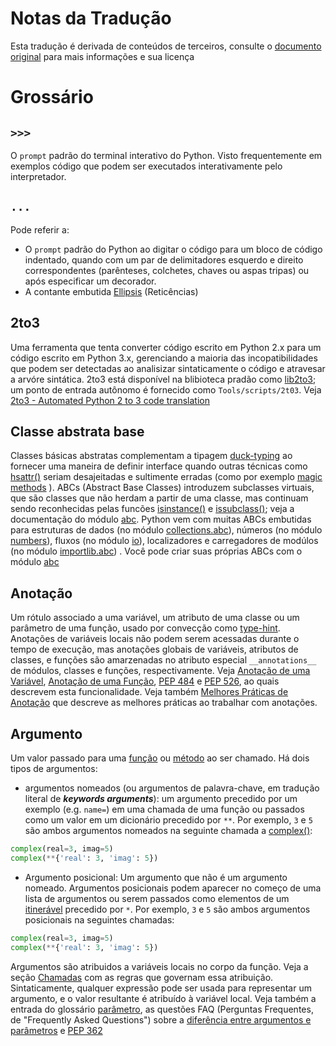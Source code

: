 # Notas da Tradução
Esta tradução é derivada de conteúdos de terceiros, consulte o [documento original](https://docs.python.org/3/glossary.html) para mais informações e sua licença
# Grossário
## ```>>>```
O `prompt` padrão do terminal interativo do Python. Visto frequentemente em exemplos código que podem ser executados interativamente pelo interpretador.
## ```...```
Pode referir a:
- O `prompt` padrão do Python ao digitar o código para um bloco de código indentado, quando com um par de delimitadores esquerdo e direito correspondentes (parênteses, colchetes, chaves ou aspas tripas) ou após especificar um decorador.
- A contante embutida [Ellipsis](https://docs.python.org/3/library/constants.html#Ellipsis) (Reticências)
	
## 2to3
Uma ferramenta que tenta converter código escrito em Python 2.x para um código escrito em Python 3.x, gerenciando a maioria das incopatibilidades que podem ser detectadas ao analisizar sintaticamente o código e atravesar a arvóre sintática.
2to3 está disponível na blibioteca pradão como [lib2to3](https://docs.python.org/3/library/2to3.html#module-lib2to3); um ponto de entrada autônomo é fornecido como `Tools/scripts/2t03`. Veja [2to3 - Automated Python 2 to 3 code translation](https://docs.python.org/3/library/2to3.html#to3-reference)
## Classe abstrata base
Classes básicas abstratas complementam a tipagem [duck-typing](https://docs.python.org/3/glossary.html#term-duck-typing) ao fornecer uma maneira de definir interface quando outras técnicas como [hsattr()](https://docs.python.org/3/library/functions.html#hasattr) seriam desajeitadas e sultimente erradas (como por exemplo [ magic methods](https://docs.python.org/3/reference/datamodel.html#special-lookup) ). ABCs (Abstract Base Classes) introduzem subclasses virtuais, que são classes que não herdam a partir de uma classe, mas continuam sendo reconhecidas pelas funcões [isinstance()](https://docs.python.org/3/library/functions.html#isinstance) e [issubclass()](https://docs.python.org/3/library/functions.html#isinstance); veja a documentação do módulo [abc](https://docs.python.org/3/library/abc.html#module-abc). Python vem com muitas ABCs embutidas para estruturas de dados (no módulo [collections.abc](https://docs.python.org/3/library/collections.abc.html#module-collections.abc)), números (no módulo [numbers](https://docs.python.org/3/library/numbers.html#module-numbers)), fluxos (no módulo [io](https://docs.python.org/3/library/io.html#module-io)), localizadores e carregadores de modúlos (no módulo [importlib.abc](https://docs.python.org/3/library/importlib.html#module-importlib.abc)) . Você pode criar suas próprias ABCs com o módulo [abc](https://docs.python.org/3/library/abc.html#module-abc)

## Anotação
Um rótulo associado a uma variável, um atributo de uma classe ou um parâmetro de uma função, usado por convecção como [type-hint](https://docs.python.org/3/glossary.html#term-type-hint).
Anotações de variáveis locais não podem serem acessadas durante o tempo de execução, mas anotações globais de variáveis, atributos de classes, e funções são amarzenadas no atributo especial `__annotations__` de módulos, classes e funções, respectivamente.
Veja [Anotação de uma Variável](https://docs.python.org/3/glossary.html#term-variable-annotation), [Anotação de uma Função](https://docs.python.org/3/glossary.html#term-function-annotation), [PEP 484](https://www.python.org/dev/peps/pep-0484) e [PEP 526](https://www.python.org/dev/peps/pep-0526), ao quais descrevem esta funcionalidade. Veja também [Melhores Práticas de Anotação](https://docs.python.org/3/howto/annotations.html#annotations-howto)
 que descreve as melhores práticas ao trabalhar com anotações.
## Argumento
Um valor passado para uma [função](https://docs.python.org/3/glossary.html#term-function) ou [método](https://docs.python.org/3/glossary.html#term-method) ao ser chamado. Há dois tipos de argumentos:
- argumentos nomeados (ou argumentos de palavra-chave, em tradução literal de ***keywords arguments***): um argumento precedido por um exemplo (e.g. `name=`) em uma chamada de uma função ou passados como um valor em um dicionário precedido por `**`. Por exemplo, `3` e `5` são ambos argumentos nomeados na seguinte chamada a [complex()](https://docs.python.org/3/library/functions.html#complex):
~~~python
complex(real=3, imag=5)
complex(**{'real': 3, 'imag': 5})
~~~
- Argumento posicional: Um argumento que não é um argumento nomeado. Argumentos posicionais podem aparecer no começo de uma lista de argumentos ou serem passados como elementos de um [itinerável](https://docs.python.org/3/glossary.html#term-iterable) precedido por `*`. Por exemplo, `3` e `5` são ambos argumentos posicionais na seguintes chamadas:
~~~python
complex(real=3, imag=5)
complex(**{'real': 3, 'imag': 5})
~~~
Argumentos são atribuidos a variáveis locais no corpo da função. Veja a seção [Chamadas](https://docs.python.org/3/reference/expressions.html#calls) com as regras que governam essa atribuição. Sintaticamente, qualquer expressão pode ser usada para representar um argumento, e o valor resultante é atribuído à variável local.
Veja também a entrada do glossário [parâmetro](https://docs.python.org/3/glossary.html#term-parameter), as questões FAQ (Perguntas Frequentes, de "Frequently Asked Questions") sobre a [diferência entre argumentos e parâmetros](https://docs.python.org/3/faq/programming.html#faq-argument-vs-parameter) e [PEP 362](https://www.python.org/dev/peps/pep-0362)
